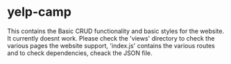 # yelp-camp
This contains the Basic CRUD functionality and basic styles for the website. It currently doesnt work. Please check the 'views' directory to check the various pages the website support, 'index.js' contains the various routes and to check dependencies, cheack the JSON file.
